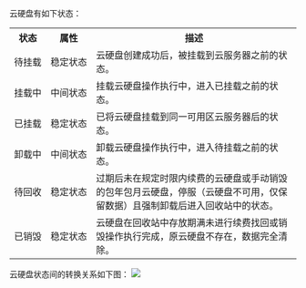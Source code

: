 云硬盘有如下状态：

<table>
     <tr>
         <th>状态</th>  
         <th>属性</th>  
         <th>描述</th>  
     </tr>
	 <tr>      
         <td nowrap="nowrap">待挂载</td>   
	     <td nowrap="nowrap">稳定状态</td>
	     <td>云硬盘创建成功后，被挂载到云服务器之前的状态。</td>
     </tr> 
	 <tr>      
         <td>挂载中</td>   
	     <td>中间状态</td>
	     <td>挂载云硬盘操作执行中，进入已挂载之前的状态。</td>
     </tr> 
	 <tr>      
         <td>已挂载</td>   
	     <td>稳定状态</td>
	     <td>已将云硬盘挂载到同一可用区云服务器后的状态。</td>
     </tr> 
	 <tr>      
         <td>卸载中</td>   
	     <td>中间状态</td>
	     <td>卸载云硬盘操作执行中，进入待挂载之前的状态。</td>
     </tr> 
	 <tr>      
         <td>待回收</td>   
	     <td>稳定状态</td>
	     <td>过期后未在规定时限内续费的云硬盘或手动销毁的包年包月云硬盘，停服（云硬盘不可用，仅保留数据）且强制卸载后进入回收站中的状态。</td>
     </tr> 
	 <tr>      
         <td>已销毁</td>   
	     <td>稳定状态</td>
	     <td>云硬盘在回收站中存放期满未进行续费找回或销毁操作执行完成，原云硬盘不存在，数据完全清除。</td>
     </tr> 
</table>

云硬盘状态间的转换关系如下图：
![](https://main.qcloudimg.com/raw/05452a154a7ab447de6b0458d0c22df5.png)



